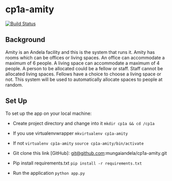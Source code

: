 # cp1a-amity
[![Build Status](https://travis-ci.org/mungaiandela/cp1a-amity.svg?branch=develop)](https://travis-ci.org/mungaiandela/cp1a-amity)


## Background
Amity is an Andela facility and this is the system that runs it.
Amity has rooms which can be offices or living spaces.
An office can accommodate a maximum of 6 people.
A living space can accommodate a maximum of 4 people.
A person to be allocated could be a fellow or staff.
Staff cannot be allocated living spaces.
Fellows have a choice to choose a living space or not.
This system will be used to automatically allocate spaces to people at random.

## Set Up
To set up the app on your local machine:

* Create project directory and change into it
    `mkdir cp1a && cd /cp1a `

* If you use virtualenvwrapper
    `mkvirtualenv cp1a-amity`

* If not
    `virtualenv cp1a-amity`
    `source cp1a-amity/bin/activate`

* Git clone this link [GitHub]: git@github.com:mungaiandela/cp1a-amity.git

* Pip install requirements.txt
    `pip install -r requirements.txt`

* Run the application
    `python app.py`
